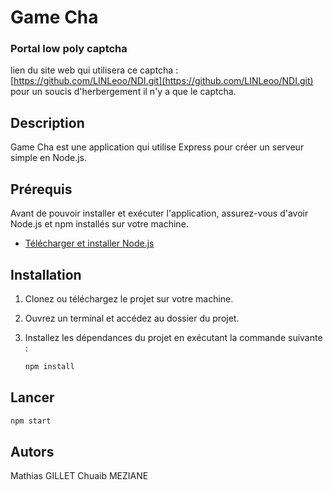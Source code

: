 # Game Cha
### Portal low poly captcha

lien du site web qui utilisera ce captcha : [https://github.com/LINLeoo/NDI.git](https://github.com/LINLeoo/NDI.git)
pour un soucis d'herbergement il n'y a que le captcha.

## Description
Game Cha est une application qui utilise Express pour créer un serveur simple en Node.js.

## Prérequis

Avant de pouvoir installer et exécuter l'application, assurez-vous d'avoir Node.js et npm installés sur votre machine.

- [Télécharger et installer Node.js](https://nodejs.org/)

## Installation

1. Clonez ou téléchargez le projet sur votre machine.

2. Ouvrez un terminal et accédez au dossier du projet.

3. Installez les dépendances du projet en exécutant la commande suivante :

   ```bash
   npm install
   ```


## Lancer 
```bash
npm start
```

## Autors
Mathias GILLET
Chuaib MEZIANE
